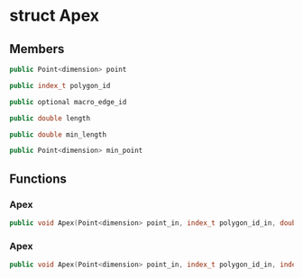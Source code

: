 # struct Apex


## Members

```cpp
public Point<dimension> point

```

```cpp
public index_t polygon_id

```

```cpp
public optional macro_edge_id

```

```cpp
public double length

```

```cpp
public double min_length

```

```cpp
public Point<dimension> min_point

```



## Functions

### Apex

```cpp
public void Apex(Point<dimension> point_in, index_t polygon_id_in, double length_in, double min_length_in, Point<dimension> min_point_in)
```


### Apex

```cpp
public void Apex(Point<dimension> point_in, index_t polygon_id_in, index_t macro_edge_id_in, double length_in, double min_length_in, Point<dimension> min_point_in)
```





